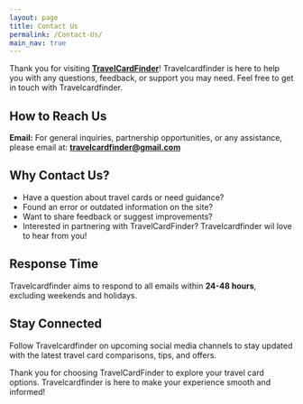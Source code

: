 ```yaml
---
layout: page
title: Contact Us
permalink: /Contact-Us/
main_nav: true
---
```


Thank you for visiting **[TravelCardFinder](https://travelcardfinder.github.io)**! Travelcardfinder is here to help you with any questions, feedback, or support you may need. Feel free to get in touch with Travelcardfinder.

## How to Reach Us
**Email:**
For general inquiries, partnership opportunities, or any assistance, please email at:
**[travelcardfinder@gmail.com](mailto:travelcardfinder@gmail.com)**

## Why Contact Us?
+ Have a question about travel cards or need guidance?
+ Found an error or outdated information on the site?
+ Want to share feedback or suggest improvements?
+ Interested in partnering with TravelCardFinder?
Travelcardfinder wil love to hear from you!

## Response Time
Travelcardfinder aims to respond to all emails within **24-48 hours**, excluding weekends and holidays.

## Stay Connected
Follow Travelcardfinder on upcoming social media channels to stay updated with the latest travel card comparisons, tips, and offers.

Thank you for choosing TravelCardFinder to explore your travel card options. Travelcardfinder is here to make your experience smooth and informed!


